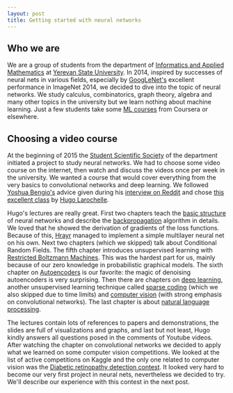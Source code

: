 ```yaml
---
layout: post
title: Getting started with neural networks
---
```


## Who we are

We are a group of students from the department of [Informatics and Applied Mathematics](http://ysu.am/faculties/en/Informatics-and-Applied-Mathematics) at [Yerevan State University](http://ysu.am/main/en). In 2014, inspired by successes of neural nets in various fields, especially by [GoogLeNet's](http://karpathy.github.io/2014/09/02/what-i-learned-from-competing-against-a-convnet-on-imagenet/) excellent performance in ImageNet 2014, we decided to dive into the topic of neural networks. We study calculus, combinatorics, graph theory, algebra and many other topics in the university but we learn nothing about machine learning. Just a few students take some [ML courses](https://www.coursera.org/learn/machine-learning/home/info) from Coursera or elsewhere.

## Choosing a video course
At the beginning of 2015 the [Student Scientific Society](http://ysu.am/sss/en) of the department initiated a project to study neural networks. We had to choose some video course on the internet, then watch and discuss the videos once per week in the university. We wanted a course that would cover everything from the very basics to convolutional networks and deep learning. We followed [Yoshua Bengio's](http://www.iro.umontreal.ca/~bengioy/yoshua_en/index.html) advice given during his [interview on Reddit](http://www.reddit.com/r/MachineLearning/comments/1ysry1/ama_yoshua_bengio) and chose [this excellent class](https://www.youtube.com/playlist?list=PL6Xpj9I5qXYEcOhn7TqghAJ6NAPrNmUBH) by [Hugo Larochelle](http://www.dmi.usherb.ca/~larocheh/index_en.html).

Hugo's lectures are really great. First two chapters teach the [basic structure](https://www.youtube.com/watch?v=SGZ6BttHMPw&list=PL6Xpj9I5qXYEcOhn7TqghAJ6NAPrNmUBH&index=1) of neural networks and describe the [backpropagation](https://www.youtube.com/watch?v=5adNQvSlF50&list=PL6Xpj9I5qXYEcOhn7TqghAJ6NAPrNmUBH&index=7) algorithm in details. We loved that he showed the derivation of gradients of the loss functions. Because of this, [Hrayr](https://github.com/Harhro94) managed to implement a simple multilayer neural net on his own. Next two chapters (which we skipped) talk about Conditional Random Fields. The fifth chapter introduces unsupervised learning with [Restricted Boltzmann Machines](https://www.youtube.com/watch?v=p4Vh_zMw-HQ&list=PL6Xpj9I5qXYEcOhn7TqghAJ6NAPrNmUBH&index=36). This was the hardest part for us, mainly because of our zero knowledge in probabilistic graphical models. The sixth chapter on [Autoencoders](https://www.youtube.com/watch?v=FzS3tMl4Nsc&list=PL6Xpj9I5qXYEcOhn7TqghAJ6NAPrNmUBH&index=44) is our favorite: the magic of denoising autoencoders is very surprising. Then there are chapters on [deep learning](https://www.youtube.com/watch?v=vXMpKYRhpmI&list=PL6Xpj9I5qXYEcOhn7TqghAJ6NAPrNmUBH&index=51), another unsupervised learning technique called [sparse coding](https://www.youtube.com/watch?v=7a0_iEruGoM&list=PL6Xpj9I5qXYEcOhn7TqghAJ6NAPrNmUBH&index=60) (which we also skipped due to time limits) and [computer vision](https://www.youtube.com/watch?v=rxKrCa4bg1I&list=PL6Xpj9I5qXYEcOhn7TqghAJ6NAPrNmUBH&index=69) (with strong emphasis on convolutional networks). The last chapter is about [natural language processing](https://www.youtube.com/watch?v=OzZIOiMVUyM&list=PL6Xpj9I5qXYEcOhn7TqghAJ6NAPrNmUBH&index=79).

The lectures contain lots of references to papers and demonstrations, the slides are full of visualizations and graphs, and last but not least, Hugo kindly answers all questions posed in the comments of Youtube videos. After watching the chapter on convolutional networks we decided to apply what we learned on some computer vision competitions. We looked at the list of active competitions on Kaggle and the only one related to computer vision was the [Diabetic retinopathy detection contest](https://www.kaggle.com/c/diabetic-retinopathy-detection). It looked very hard to become our very first project in neural nets, nevertheless we decided to try. We'll describe our experience with this contest in the next post.
